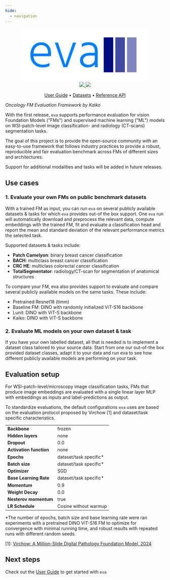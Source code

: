 ```yaml
---
hide:
  - navigation
---
```


<div align="center">

<img src="./images/eva-logo.png" width="400">

<br />


<a href="https://www.python.org/">
  <img src="https://img.shields.io/badge/-Python_3.11-blue?logo=python&logoColor=white" />
</a>
<a href="https://www.apache.org/licenses/LICENSE-2.0">
  <img src="https://img.shields.io/badge/License-Apache%202.0-blue.svg" />
</a>

<br />

<p align="center">
  <a href="user-guide">User Guide</a> •
  <a href="datasets">Datasets</a> •
  <a href="reference">Reference API</a>
</p>

</div>

_Oncology FM Evaluation Framework by Kaiko_

With the first release, `eva` supports performance evaluation for vision Foundation Models ("FMs") and supervised machine learning ("ML") models on WSI-patch-level image classification- and radiology (CT-scans) segmentation tasks.

The goal of this project is to provide the open-source community with an easy-to-use framework that follows industry practices to provide a robust, reproducible and fair evaluation benchmark across FMs of different sizes and architectures.

Support for additional modalities and tasks will be added in future releases.

## Use cases

### 1. Evaluate your own FMs on public benchmark datasets

With a trained FM as input, you can run `eva` on several publicly available datasets & tasks for which `eva` provides out-of the box support. One `eva` run will automatically download and preprocess the relevant data, compute embeddings with the trained FM, fit and evaluate a classification head and report the mean and standard deviation of the relevant performance metrics the selected task.

Supported datasets & tasks include:

-	**Patch Camelyon**: binary breast cancer classification
-	**BACH**: multiclass breast cancer classification
-	**CRC HE**: multiclass colorectal cancer classification
-	**TotalSegmentator**: radiology/CT-scan for segmentation of anatomical structures

To compare your FM, eva also provides support to evaluate and compare several publicly available models on the same tasks. These include:

-	Pretrained Resnet18 (timm)
-	Baseline FM: DINO with randomly initialized ViT-S16 backbone
-	Lunit: DINO with ViT-S backbone
-	Kaiko: DINO with ViT-S backbone

### 2. Evaluate ML models on your own dataset & task

If you have your own labelled dataset, all that is needed is to implement a dataset class tailored to your source data. Start from one our out-of-the box provided dataset classes, adapt it to your data and run eva to see how different publicly available models are performing on your task.

## Evaluation setup

For WSI-patch-level/microscopy image classification tasks, FMs that produce image embeddings are evaluated with a single linear layer MLP with embeddings as inputs and label-predictions as output.

To standardize evaluations, the default configurations `eva` uses are based on the evaluation protocol proposed by Virchow [1] and dataset/task specific characteristics.

|                         |                           |
|-------------------------|---------------------------|
| **Backbone**            | frozen                    |
| **Hidden layers**       | none                      |
| **Dropout**             | 0.0                       |
| **Activation function** | none                      |
| **Epochs**              | dataset/task specific*    |
| **Batch size**          | dataset/task specific*    |
| **Optimizer**           | SGD                       |
| **Base Learning Rate**  | dataset/task specific*    |
| **Momentum**            | 0.9                       |
| **Weight Decay**        | 0.0                       |
| **Nesterov momentum**   | true                      |
| **LR Schedule**         | Cosine without warmup     |

*The number of epochs, batch size and base learning rate were ran experiments with a pretrained DINO ViT-S16 FM to optimize for convergence with minimal running time, and robust results with repeated runs with different random seeds.

[1]: [Virchow: A Million-Slide Digital Pathology Foundation Model, 2024](https://arxiv.org/pdf/2309.07778.pdf)

## Next steps

Check out the [User Guide](user-guide/index.md) to get started with `eva` 
